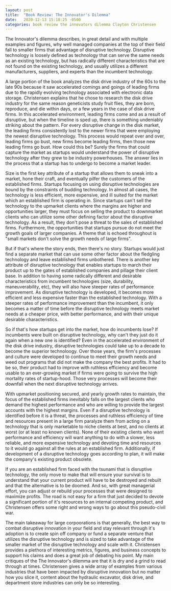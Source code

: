 ```yaml
---
layout: post
title:  "Book Review: The Innovator's Dilemma"
date:   2020-12-13 15:18:25 -0500
categories: book review the innovators dilemma Clayton Christensen
---
```

The Innovator's dilemma describes, in great detail and with multiple examples and figures, why well managed companies at the top of their field fall to smaller firms that advantage of disruptive technology. Disruptive technology is loosely defined as technology that can serve the same needs as an existing technology, but has radically different characteristics that are not found on the existing technology, and usually utilizes a different manufacturers, suppliers, and experts than the incumbent technology.

A large portion of the book analyzes the disk drive industry of the 60s to the late 90s because it saw accelerated comings and goings of leading firms due to the rapidly evolving technology associated with electronic data storage. Christensen explains that he chose to research the disk drive industry for the same reason geneticists study fruit flies, they are born, reproduce, and die within days, or a few years in the case of disk drive firms. In this accelerated environment, leading firms come and as a result of disruptive, but when the timeline is sped up, there is something undeniably striking about the pattern. For every disruptive change in the disk market, the leading firms consistently lost to the newer firms that were employing the newest disruptive technology. This process would repeat over and over, leading firms go bust, new firms become leading firms, then those new leading firms go bust. How could this be? Surely the firms that could capture the market as startups would understand the power of disruptive technology after they grew to be industry powerhouses. The answer lies in the process that a startup has to undergo to become a market leader.

Size is the first key attribute of a startup that allows them to sneak into a market, hone their craft, and eventually pilfer the customers of the established firms. Startups focusing on using disruptive technologies are bound by the constraints of budding technology. In almost all cases, the technology is less efficient, more expensive, and ill suited for the market which an established firm is operating in. Since startups can't sell the technology to the upmarket clients where the margins are higher and opportunities larger, they must focus on selling the product to downmarket clients who can utilize some other defining factor about the disruptive technology. As a result, they don't pose a threat to the sales of established firms. Furthermore, the opportunities that startups pursue do not meet the growth goals of larger companies. A theme that is echoed throughout is "small markets don't solve the growth needs of large firms".

But if that's where the story ends, then there's no story. Startups would just find a separate market that can use some other factor about the fledgling technology and leave established firms unbothered. There is another key attribute of disruptive technology that enables startups to march their product up to the gates of established companies and pillage their client base. In addition to having some radically different and desirable characteristics from incumbent technologies (size, durability, maneuverability, etc), they will also have steeper rates of performance improvement. As disruptive technology is developed, it becomes more efficient and less expensive faster than the established technology. With a steeper rates of performance improvement than the incumbent, it only becomes a matter of time before the disruptive technology meets market needs at a cheaper price, with better performance, and with their unique desirable characteristics.

So if that's how startups get into the market, how do incumbents lose? If incumbents were built on disruptive technology, why can't they just do it again when a new one is identified? Even in the accelerated environment of the disk drive industry, disruptive technologies could take up to a decade to become the superior technoloogy. Over those years, the firm's processes and culture were developed to continue to meet their growth needs and weed out programs that did not make the company the best profits. It had to be so, their product had to improve with ruthless efficiency and become usable to an ever-growing market if firms were going to survive the high mortality rates of startup-hood. Those very processes will become their downfall when the next disruptive technology arrives. 

With upmarket positioning secured, and yearly growth rates to maintain, the focus of the established firms inevitably falls on the largest clients who demand the highest performance and who are willing to provide the largest accounts with the highest margins. Even if a disruptive technology is identified before it is a threat, the processes and ruthless efficiency of time and resources present in a large firm paralyze them from acting on a technology that is only marketable to niche clients at best, and no clients at worst (or at least no known clients). None of their existing clients who want performance and efficiency will want anything to do with a slower, less reliable, and more expensive technology and devoting time and resources to it would go against all the rules at an established firm. Additionally, if development of a disruptive technology goes according to plan, it will make the company's existing product obsolete.  

If you are an established firm faced with the tsunami that is disruptive technology, the only move to make that will ensure your survival is to understand that your current product will have to be destroyed and rebuilt and that the alternative is to be doomed. And so, with great managerial effort, you can adjust or rebuild your processes that were designed to maximize profits. The road is not easy for a firm that just decided to devote a significant portion of it's resources to an internal competing product, and Christensen offers some right and wrong ways to go about this pseudo-civil war.

The main takeaway for large corpoorations is that generally, the best way to combat disruptive innovation in your field and stay relevant through it's adoption is to create spin off company or fund a separate venture that utilizes the disruptive technology and is sized to take advantage of the smaller market of the disruptive technology and scale with it. Christensen provides a plethora of interesting metrics, figures, and business concepts to support his claims and does a great job of debating his point. My main critiques of the The Innovator's dilemma are that it is dry and a grind to read through at times. Christensen gives a wide array of examples from various industries that have been impacted by disruptive innovation but no matter how you slice it, content about the hydraulic excavator, disk drive, and department store industries can only be so interesting.